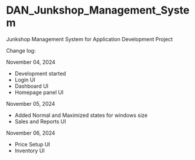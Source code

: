 # DAN_Junkshop_Management_System
Junkshop Management System for Application Development Project

Change log:

November 04, 2024
- Development started
- Login UI
- Dashboard UI
- Homepage panel UI

November 05, 2024
- Added Normal and Maximized states for windows size
- Sales and Reports UI

November 06, 2024
- Price Setup UI
- Inventory UI
